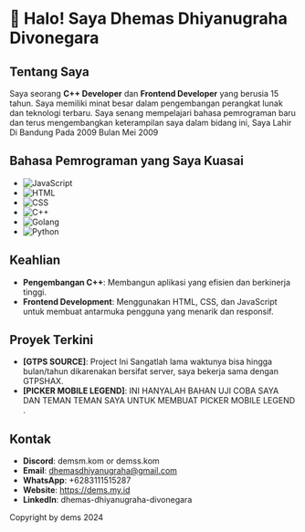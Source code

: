 # 👋 Halo! Saya Dhemas Dhiyanugraha Divonegara

## Tentang Saya
Saya seorang **C++ Developer** dan **Frontend Developer** yang berusia 15 tahun. Saya memiliki minat besar dalam pengembangan perangkat lunak dan teknologi terbaru. Saya senang mempelajari bahasa pemrograman baru dan terus mengembangkan keterampilan saya dalam bidang ini, Saya Lahir Di Bandung Pada 2009 Bulan Mei 2009

## Bahasa Pemrograman yang Saya Kuasai

- ![JavaScript](https://img.shields.io/badge/JavaScript-F7DF1E?style=for-the-badge&logo=javascript&logoColor=black)
- ![HTML](https://img.shields.io/badge/HTML-E34F26?style=for-the-badge&logo=html5&logoColor=white)
- ![CSS](https://img.shields.io/badge/CSS-1572B6?style=for-the-badge&logo=css3&logoColor=white)
- ![C++](https://img.shields.io/badge/C++-00599C?style=for-the-badge&logo=cplusplus&logoColor=white)
- ![Golang](https://img.shields.io/badge/Go-00ADD8?style=for-the-badge&logo=go&logoColor=white)
- ![Python](https://img.shields.io/badge/Python-3776AB?style=for-the-badge&logo=python&logoColor=white)

## Keahlian
- **Pengembangan C++**: Membangun aplikasi yang efisien dan berkinerja tinggi.
- **Frontend Development**: Menggunakan HTML, CSS, dan JavaScript untuk membuat antarmuka pengguna yang menarik dan responsif.

## Proyek Terkini
- **[GTPS SOURCE]**: Project Ini Sangatlah lama waktunya bisa hingga bulan/tahun dikarenakan bersifat server, saya bekerja sama dengan GTPSHAX.
- **[PICKER MOBILE LEGEND]**: INI HANYALAH BAHAN UJI COBA SAYA DAN TEMAN TEMAN SAYA UNTUK MEMBUAT PICKER MOBILE LEGEND .

## Kontak
- **Discord**: demsm.kom or demss.kom
- **Email**: dhemasdhiyanugraha@gmail.com
- **WhatsApp**: +6283111515287
- **Website**: https://dems.my.id
- **LinkedIn**: dhemas-dhiyanugraha-divonegara

Copyright by dems 2024
